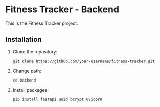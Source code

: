 # Fitness Tracker - Backend

This is  the Fitness Tracker project.




## Installation

1. Clone the repository:
   ```bash
   git clone https://github.com/your-username/fitness-tracker.git

2. Change path:
   ```bash
   cd backend

3. Install packages:
   ```bash
   pip install fastapi uuid bcrypt uvicorn







